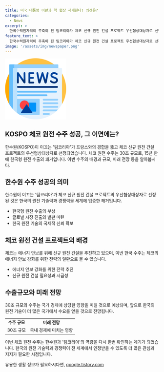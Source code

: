 ```yaml
---
title: 미국 대통령 이란과 핵 협상 재개한다! 의견은?
categories:
  - News
excerpt: >
  한국수력원자력이 주축이 된 팀코리아가 체코 신규 원전 건설 프로젝트 우선협상대상자로 선정되어 30조 규모의 한국형 원전 수출 쾌거를 이루었고, 호우로 500여 명이 대피하고 50대 실종되는 등의 피해가 발생하고 있습니다. 또한, 중부 지방에는 200mm 이상의 비가 더 내리며, SK이노베이션과 SK E&S의 합병으로 초대형 에너지기업이 탄생할 전망이며, 전공의 1만여 명에 대한 사직 처리에 대한 논란이 끊이지 않고 있습니다.
feature_text: >
  한국수력원자력이 주축이 된 팀코리아가 체코 신규 원전 건설 프로젝트 우선협상대상자로 선정되어 30조 규모의 한국형 원전 수출 쾌거를 이루었고, 호우로 500여 명이 대피하고 50대 실종되는 등의 피해가 발생하고 있습니다. 또한, 중부 지방에는 200mm 이상의 비가 더 내리며, SK이노베이션과 SK E&S의 합병으로 초대형 에너지기업이 탄생할 전망이며, 전공의 1만여 명에 대한 사직 처리에 대한 논란이 끊이지 않고 있습니다.
image: '/assets/img/newspaper.png'
---
```


<p><img src="/assets/img/newspaper.png" alt="kimp 속보" /></p>

<h2>KOSPO 체코 원전 수주 성공, 그 이면에는?</h2>

<p data-ke-size="size16"></p>

<p>한수원(KOSPO)이 이끄는 '팀코리아'가 프랑스와의 경합을 뚫고 체코 신규 원전 건설 프로젝트의 우선협상대상자로 선정되었습니다. 체코 원전 수주는 30조 규모로, 15년 만에 한국형 원전 수출의 쾌거입니다. 이번 수주의 배경과 규모, 미래 전망 등을 알아봅시다.</p>

<h2>한수원 수주 성공의 의미</h2>

<p>한수원이 이끄는 '팀코리아'가 체코 신규 원전 건설 프로젝트의 우선협상대상자로 선정된 것은 한국의 원전 기술력과 경쟁력을 세계에 입증한 쾌거입니다. </p>

<ul>
  <li>한국형 원전 수출의 부상</li>
  <li>글로벌 시장 진출의 발판 마련</li>
  <li>한국 원전 기술의 국제적 신뢰 확보</li>
</ul>

<h2>체코 원전 건설 프로젝트의 배경</h2>

<p>체코는 에너지 안보를 위해 신규 원전 건설을 추진하고 있으며, 이번 한국 수주는 체코의 에너지 안보 강화를 위한 전략의 일환으로 볼 수 있습니다.</p>

<ul>
  <li>에너지 안보 강화를 위한 전략 추진</li>
  <li>신규 원전 건설 필요성과 시급성</li>
</ul>

<h2>수출규모와 미래 전망</h2>

<p>30조 규모의 수주는 국가 경제에 상당한 영향을 미칠 것으로 예상되며, 앞으로 한국의 원전 기술이 더 많은 국가에서 수요를 얻을 것으로 전망됩니다.</p>

<table>
    <tr>
        <td style="text-align: center; height: 17px;"><b>수주 규모</b></td>
        <td style="text-align: center; height: 17px;"><b>미래 전망</b></td>
    </tr>
    <tr>
        <td style="text-align: center; height: 17px;">30조 규모</td>
        <td style="text-align: center; height: 17px;">국내 경제에 미치는 영향</td>
    </tr>
</table>

<p>이번 체코 원전 수주는 한수원과 '팀코리아'의 역량을 다시 한번 확인하는 계기가 되었습니다. 한국의 원전 기술력과 경쟁력이 전 세계에서 인정받을 수 있도록 더 많은 관심과 지지가 필요한 시점입니다.</p>
유용한 생활 정보가 필요하시다면, <a href="https://qoogle.tistory.com" rel="dofollow">qoogle.tistory.com</a>


